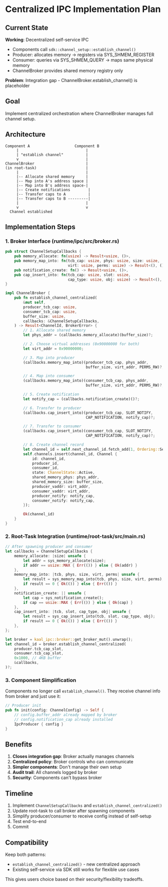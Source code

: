 # Centralized IPC Implementation Plan

## Current State

**Working**: Decentralized self-service IPC
- Components call `sdk::channel_setup::establish_channel()`
- Producer: allocates memory → registers via SYS_SHMEM_REGISTER
- Consumer: queries via SYS_SHMEM_QUERY → maps same physical memory
- ChannelBroker provides shared memory registry only

**Problem**: Integration gap - ChannelBroker.establish_channel() is placeholder

## Goal

Implement centralized orchestration where ChannelBroker manages full channel setup.

## Architecture

```
Component A                    Component B
     |                              |
     | "establish channel"          |
     v                              |
ChannelBroker                       |
(in root-task)                      |
     |                              |
     |-- Allocate shared memory     |
     |-- Map into A's address space |
     |-- Map into B's address space-|
     |-- Create notifications        |
     |-- Transfer caps to A          |
     |-- Transfer caps to B ---------|
     |                              |
     v                              v
  Channel established
```

## Implementation Steps

### 1. Broker Interface (runtime/ipc/src/broker.rs)

```rust
pub struct ChannelSetupCallbacks {
    pub memory_allocate: fn(usize) -> Result<usize, ()>,
    pub memory_map_into: fn(tcb_cap: usize, phys: usize, size: usize,
                            virt: usize, perms: usize) -> Result<(), ()>,
    pub notification_create: fn() -> Result<usize, ()>,
    pub cap_insert_into: fn(tcb_cap: usize, slot: usize,
                            cap_type: usize, obj: usize) -> Result<(), ()>,
}

impl ChannelBroker {
    pub fn establish_channel_centralized(
        &mut self,
        producer_tcb_cap: usize,
        consumer_tcb_cap: usize,
        buffer_size: usize,
        callbacks: &ChannelSetupCallbacks,
    ) -> Result<ChannelId, BrokerError> {
        // 1. Allocate shared memory
        let phys_addr = (callbacks.memory_allocate)(buffer_size)?;

        // 2. Choose virtual addresses (0x90000000 for both)
        let virt_addr = 0x90000000;

        // 3. Map into producer
        (callbacks.memory_map_into)(producer_tcb_cap, phys_addr,
                                    buffer_size, virt_addr, PERMS_RW)?;

        // 4. Map into consumer
        (callbacks.memory_map_into)(consumer_tcb_cap, phys_addr,
                                    buffer_size, virt_addr, PERMS_RW)?;

        // 5. Create notification
        let notify_cap = (callbacks.notification_create)()?;

        // 6. Transfer to producer
        (callbacks.cap_insert_into)(producer_tcb_cap, SLOT_NOTIFY,
                                    CAP_NOTIFICATION, notify_cap)?;

        // 7. Transfer to consumer
        (callbacks.cap_insert_into)(consumer_tcb_cap, SLOT_NOTIFY,
                                    CAP_NOTIFICATION, notify_cap)?;

        // 8. Create channel record
        let channel_id = self.next_channel_id.fetch_add(1, Ordering::SeqCst);
        self.channels.insert(channel_id, Channel {
            id: channel_id,
            producer_id,
            consumer_id,
            state: ChannelState::Active,
            shared_memory_phys: phys_addr,
            shared_memory_size: buffer_size,
            producer_vaddr: virt_addr,
            consumer_vaddr: virt_addr,
            producer_notify: notify_cap,
            consumer_notify: notify_cap,
        });

        Ok(channel_id)
    }
}
```

### 2. Root-Task Integration (runtime/root-task/src/main.rs)

```rust
// After spawning producer and consumer
let callbacks = ChannelSetupCallbacks {
    memory_allocate: |size| unsafe {
        let addr = sys_memory_allocate(size);
        if addr == usize::MAX { Err(()) } else { Ok(addr) }
    },
    memory_map_into: |tcb, phys, size, virt, perms| unsafe {
        let result = sys_memory_map_into(tcb, phys, size, virt, perms);
        if result == 0 { Ok(()) } else { Err(()) }
    },
    notification_create: || unsafe {
        let cap = sys_notification_create();
        if cap == usize::MAX { Err(()) } else { Ok(cap) }
    },
    cap_insert_into: |tcb, slot, cap_type, obj| unsafe {
        let result = sys_cap_insert_into(tcb, slot, cap_type, obj);
        if result == 0 { Ok(()) } else { Err(()) }
    },
};

let broker = kaal_ipc::broker::get_broker_mut().unwrap();
let channel_id = broker.establish_channel_centralized(
    producer.tcb_cap_slot,
    consumer.tcb_cap_slot,
    0x1000, // 4KB buffer
    &callbacks,
)?;
```

### 3. Component Simplification

Components no longer call `establish_channel()`. They receive channel info
from broker and just use it:

```rust
// Producer init
pub fn init(config: ChannelConfig) -> Self {
    // config.buffer_addr already mapped by broker
    // config.notification_cap already installed
    IpcProducer { config }
}
```

## Benefits

1. **Closes integration gap**: Broker actually manages channels
2. **Centralized policy**: Broker controls who can communicate
3. **Simpler components**: Don't manage their own setup
4. **Audit trail**: All channels logged by broker
5. **Security**: Components can't bypass broker

## Timeline

1. Implement `ChannelSetupCallbacks` and `establish_channel_centralized()`
2. Update root-task to call broker after spawning components
3. Simplify producer/consumer to receive config instead of self-setup
4. Test end-to-end
5. Commit

## Compatibility

Keep both patterns:
- `establish_channel_centralized()` - new centralized approach
- Existing self-service via SDK still works for flexible use cases

This gives users choice based on their security/flexibility tradeoffs.
